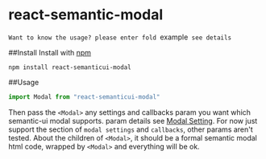 # react-semantic-modal

`Want to know the usage? please enter fold `example` see details`

##Install 
Install with [npm](https://www.npmjs.com/package/sprite-sass)
```
npm install react-semanticui-modal
```

##Usage
```javascript
import Modal from "react-semanticui-modal"
```

Then pass the `<Modal>` any settings and callbacks param you want which semantic-ui modal supports. param details see [Modal Setting](http://semantic-ui.com/modules/modal.html#/settings). For now just support the section of `modal settings` and `callbacks`, other params aren't tested.
About the children of `<Modal>`, it should be a formal semantic modal html code, wrapped by `<Modal>` and everything will be ok.


